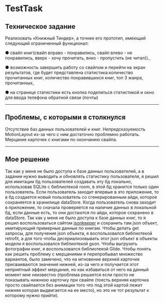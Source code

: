 # TestTask
## Техническое задание 
Реализовать «Книжный Тиндер», а точнее его прототип, имеющий следующий ограниченный функционал:

●	свайп книг(свайп вправо - понравились, свайп влево - не понравились, вверх - хочу прочитать, вниз - пропустить (не читал)).,

●	возможность завершить работу со свайпом и перейти на экран результатов, где будет представлена статистика:количество прочитанных книг, количество понравившихся книг,
топ 3 жанра, прочитанных,

●	на странице статистики есть кнопка поделиться статистикой и окно для ввода телефона обратной связи (почты)

___
## Проблемы, с которыми я столкнулся
Отсутствие баз данных пользователей и книг. Непредсказуемость MotionLayout из-за чего с ним достаточно проблемно работать. Мерцание карточек с книгами по окончанию свайпа.
___
## Мое решение
Так как у меня не было доступа к базе данных пользователей, а в задании нужно выводить и обновлять статистику пользователя, я решил для имитации бд пользователей
создавать эту бд локально, использовав SQLite с библиотекой room, в этой бд хранится только один пользователь. Если пользователь заходит впервые в это приложение, то в бд создается новый пользователь со сгенерированным айди, которое сохраняется в хранилище dataStore. Когда пользователь снова заходит в приложение, то сначала проверяется на наличие данных в локальной бд, если данные есть, то они достаются по айди, которое сохранено в dataStore.
Так как у меня не было доступа к базе данных книг, то я решил воспользоваться сайтом [jsonkeeper](https://www.jsonkeeper.com/) и сохранить там json объект, имитирующий примерные данные по книгам.
Чтобы делать get запросы, для получения json объекта, я воспользовался библиотекой retrofit, а для того чтобы десериализовывать этот json объект в объекты модели я воспользовался библиотекой gson.
Чтобы выгрузить фотографии книг, я воспользовался библиотекой Glide.
Чтобы понять как решить проблему с мерцаниями я перепробывал множество вариантов, было замечено, что на мгновение верхней карточке присваиваются значения нижней, из-за чего и получается этот неприятный эффект мерцания, но как избавиться от него на данный момент мне неизвестно (проблема решается если просто не показывать нижнюю карточку при свайпе (тоесть верхняя карточка просто свайпается без анимации того что под этой картой лежит нижняя которая выдвигается на ее место), но это не тот результат к которому нужно прийти).
